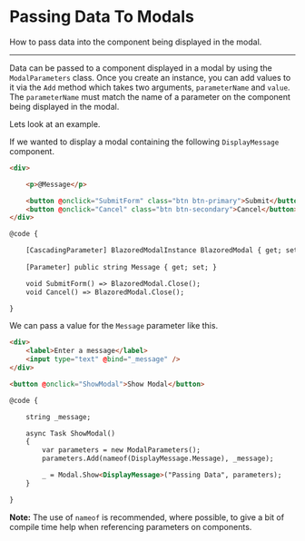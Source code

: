# Passing Data To Modals
How to pass data into the component being displayed in the modal.

---

Data can be passed to a component displayed in a modal by using the `ModalParameters` class. Once you create an instance, you can add values to it via the `Add` method which takes two arguments, `parameterName` and `value`. The `parameterName` must match the name of a parameter on the component being displayed in the modal. 

Lets look at an example. 

If we wanted to display a modal containing the following `DisplayMessage` component.

```html
<div>

    <p>@Message</p>

    <button @onclick="SubmitForm" class="btn btn-primary">Submit</button>
    <button @onclick="Cancel" class="btn btn-secondary">Cancel</button>
</div>

@code {

    [CascadingParameter] BlazoredModalInstance BlazoredModal { get; set; }
    
    [Parameter] public string Message { get; set; }

    void SubmitForm() => BlazoredModal.Close();
    void Cancel() => BlazoredModal.Close();

}
```

We can pass a value for the `Message` parameter like this.

```html
<div>
    <label>Enter a message</label>
    <input type="text" @bind="_message" />
</div>

<button @onclick="ShowModal">Show Modal</button>

@code {

    string _message;

    async Task ShowModal()
    {
        var parameters = new ModalParameters();
        parameters.Add(nameof(DisplayMessage.Message), _message);

        _ = Modal.Show<DisplayMessage>("Passing Data", parameters);
    }

}
```

**Note:** The use of `nameof` is recommended, where possible, to give a bit of compile time help when referencing parameters on components.